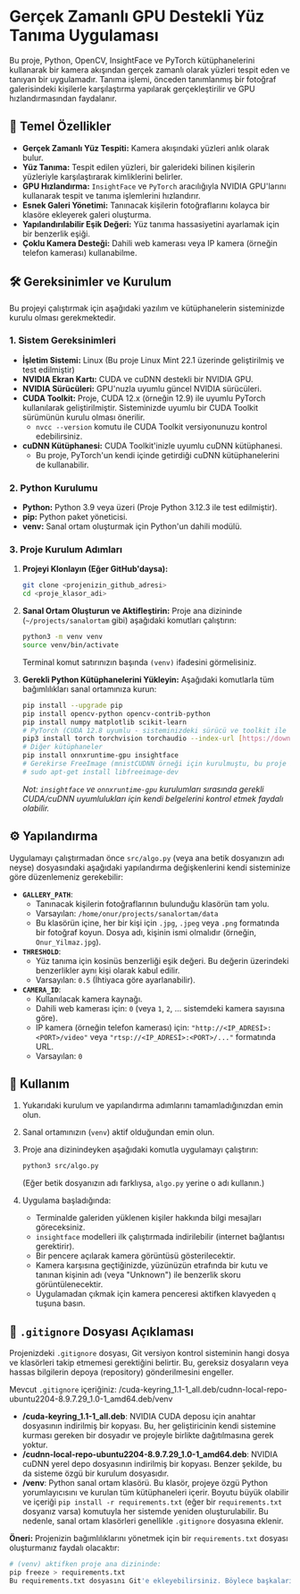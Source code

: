 # Gerçek Zamanlı GPU Destekli Yüz Tanıma Uygulaması

Bu proje, Python, OpenCV, InsightFace ve PyTorch kütüphanelerini kullanarak bir kamera akışından gerçek zamanlı olarak yüzleri tespit eden ve tanıyan bir uygulamadır. Tanıma işlemi, önceden tanımlanmış bir fotoğraf galerisindeki kişilerle karşılaştırma yapılarak gerçekleştirilir ve GPU hızlandırmasından faydalanır.

## 🌟 Temel Özellikler

* **Gerçek Zamanlı Yüz Tespiti:** Kamera akışındaki yüzleri anlık olarak bulur.
* **Yüz Tanıma:** Tespit edilen yüzleri, bir galerideki bilinen kişilerin yüzleriyle karşılaştırarak kimliklerini belirler.
* **GPU Hızlandırma:** `InsightFace` ve `PyTorch` aracılığıyla NVIDIA GPU'larını kullanarak tespit ve tanıma işlemlerini hızlandırır.
* **Esnek Galeri Yönetimi:** Tanınacak kişilerin fotoğraflarını kolayca bir klasöre ekleyerek galeri oluşturma.
* **Yapılandırılabilir Eşik Değeri:** Yüz tanıma hassasiyetini ayarlamak için bir benzerlik eşiği.
* **Çoklu Kamera Desteği:** Dahili web kamerası veya IP kamera (örneğin telefon kamerası) kullanabilme.

## 🛠️ Gereksinimler ve Kurulum

Bu projeyi çalıştırmak için aşağıdaki yazılım ve kütüphanelerin sisteminizde kurulu olması gerekmektedir.

### 1. Sistem Gereksinimleri

* **İşletim Sistemi:** Linux (Bu proje Linux Mint 22.1 üzerinde geliştirilmiş ve test edilmiştir)
* **NVIDIA Ekran Kartı:** CUDA ve cuDNN destekli bir NVIDIA GPU.
* **NVIDIA Sürücüleri:** GPU'nuzla uyumlu güncel NVIDIA sürücüleri.
* **CUDA Toolkit:** Proje, CUDA 12.x (örneğin 12.9) ile uyumlu PyTorch kullanılarak geliştirilmiştir. Sisteminizde uyumlu bir CUDA Toolkit sürümünün kurulu olması önerilir.
    * `nvcc --version` komutu ile CUDA Toolkit versiyonunuzu kontrol edebilirsiniz.
* **cuDNN Kütüphanesi:** CUDA Toolkit'inizle uyumlu cuDNN kütüphanesi.
    * Bu proje, PyTorch'un kendi içinde getirdiği cuDNN kütüphanelerini de kullanabilir.

### 2. Python Kurulumu

* **Python:** Python 3.9 veya üzeri (Proje Python 3.12.3 ile test edilmiştir).
* **pip:** Python paket yöneticisi.
* **venv:** Sanal ortam oluşturmak için Python'un dahili modülü.

### 3. Proje Kurulum Adımları

1.  **Projeyi Klonlayın (Eğer GitHub'daysa):**
    ```bash
    git clone <projenizin_github_adresi>
    cd <proje_klasor_adi>
    ```

2.  **Sanal Ortam Oluşturun ve Aktifleştirin:**
    Proje ana dizininde (`~/projects/sanalortam` gibi) aşağıdaki komutları çalıştırın:
    ```bash
    python3 -m venv venv
    source venv/bin/activate
    ```
    Terminal komut satırınızın başında `(venv)` ifadesini görmelisiniz.

3.  **Gerekli Python Kütüphanelerini Yükleyin:**
    Aşağıdaki komutlarla tüm bağımlılıkları sanal ortamınıza kurun:
    ```bash
    pip install --upgrade pip
    pip install opencv-python opencv-contrib-python
    pip install numpy matplotlib scikit-learn
    # PyTorch (CUDA 12.8 uyumlu - sisteminizdeki sürücü ve toolkit ile kontrol edin)
    pip3 install torch torchvision torchaudio --index-url [https://download.pytorch.org/whl/cu128](https://download.pytorch.org/whl/cu128)
    # Diğer kütüphaneler
    pip install onnxruntime-gpu insightface
    # Gerekirse FreeImage (mnistCUDNN örneği için kurulmuştu, bu proje için doğrudan gerekli olmayabilir)
    # sudo apt-get install libfreeimage-dev
    ```
    *Not: `insightface` ve `onnxruntime-gpu` kurulumları sırasında gerekli CUDA/cuDNN uyumlulukları için kendi belgelerini kontrol etmek faydalı olabilir.*

## ⚙️ Yapılandırma

Uygulamayı çalıştırmadan önce `src/algo.py` (veya ana betik dosyanızın adı neyse) dosyasındaki aşağıdaki yapılandırma değişkenlerini kendi sisteminize göre düzenlemeniz gerekebilir:

* **`GALLERY_PATH`**:
    * Tanınacak kişilerin fotoğraflarının bulunduğu klasörün tam yolu.
    * Varsayılan: `/home/onur/projects/sanalortam/data`
    * Bu klasörün içine, her bir kişi için `.jpg`, `.jpeg` veya `.png` formatında bir fotoğraf koyun. Dosya adı, kişinin ismi olmalıdır (örneğin, `Onur_Yilmaz.jpg`).
* **`THRESHOLD`**:
    * Yüz tanıma için kosinüs benzerliği eşik değeri. Bu değerin üzerindeki benzerlikler aynı kişi olarak kabul edilir.
    * Varsayılan: `0.5` (İhtiyaca göre ayarlanabilir).
* **`CAMERA_ID`**:
    * Kullanılacak kamera kaynağı.
    * Dahili web kamerası için: `0` (veya `1`, `2`, ... sistemdeki kamera sayısına göre).
    * IP kamera (örneğin telefon kamerası) için: `"http://<IP_ADRESİ>:<PORT>/video"` veya `"rtsp://<IP_ADRESİ>:<PORT>/..."` formatında URL.
    * Varsayılan: `0`

## 🚀 Kullanım

1.  Yukarıdaki kurulum ve yapılandırma adımlarını tamamladığınızdan emin olun.
2.  Sanal ortamınızın (`venv`) aktif olduğundan emin olun.
3.  Proje ana dizinindeyken aşağıdaki komutla uygulamayı çalıştırın:
    ```bash
    python3 src/algo.py
    ```
    (Eğer betik dosyanızın adı farklıysa, `algo.py` yerine o adı kullanın.)

4.  Uygulama başladığında:
    * Terminalde galeriden yüklenen kişiler hakkında bilgi mesajları göreceksiniz.
    * `insightface` modelleri ilk çalıştırmada indirilebilir (internet bağlantısı gerektirir).
    * Bir pencere açılarak kamera görüntüsü gösterilecektir.
    * Kamera karşısına geçtiğinizde, yüzünüzün etrafında bir kutu ve tanınan kişinin adı (veya "Unknown") ile benzerlik skoru görüntülenecektir.
    * Uygulamadan çıkmak için kamera penceresi aktifken klavyeden `q` tuşuna basın.

## 📄 `.gitignore` Dosyası Açıklaması

Projenizdeki `.gitignore` dosyası, Git versiyon kontrol sisteminin hangi dosya ve klasörleri takip etmemesi gerektiğini belirtir. Bu, gereksiz dosyaların veya hassas bilgilerin depoya (repository) gönderilmesini engeller.

Mevcut `.gitignore` içeriğiniz:
/cuda-keyring_1.1-1_all.deb/cudnn-local-repo-ubuntu2204-8.9.7.29_1.0-1_amd64.deb/venv
* **/cuda-keyring_1.1-1_all.deb**: NVIDIA CUDA deposu için anahtar dosyasının indirilmiş bir kopyası. Bu, her geliştiricinin kendi sistemine kurması gereken bir dosyadır ve projeyle birlikte dağıtılmasına gerek yoktur.
* **/cudnn-local-repo-ubuntu2204-8.9.7.29_1.0-1_amd64.deb**: NVIDIA cuDNN yerel depo dosyasının indirilmiş bir kopyası. Benzer şekilde, bu da sisteme özgü bir kurulum dosyasıdır.
* **/venv**: Python sanal ortam klasörü. Bu klasör, projeye özgü Python yorumlayıcısını ve kurulan tüm kütüphaneleri içerir. Boyutu büyük olabilir ve içeriği `pip install -r requirements.txt` (eğer bir `requirements.txt` dosyanız varsa) komutuyla her sistemde yeniden oluşturulabilir. Bu nedenle, sanal ortam klasörleri genellikle `.gitignore` dosyasına eklenir.

**Öneri:** Projenizin bağımlılıklarını yönetmek için bir `requirements.txt` dosyası oluşturmanız faydalı olacaktır:
```bash
# (venv) aktifken proje ana dizininde:
pip freeze > requirements.txt
Bu requirements.txt dosyasını Git'e ekleyebilirsiniz. Böylece başkaları (veya siz farklı bir sistemde) projeyi kurarken pip install -r requirements.txt komutuyla tüm gerekli Python paketlerini kolayca yükleyebilir. Eğer requirements.txt eklerseniz, .gitignore dosyasının bu dosyayı görmezden gelmediğinden emin olun.🔮 Potansiyel Geliştirmeler ve Gelecek FikirleriYeni Kişi Ekleme Arayüzü: Uygulama çalışırken yeni kişileri galeriye kolayca eklemek için bir arayüz.Kayıt ve Raporlama: Tanınan kişilerin zaman damgalarıyla birlikte bir veritabanına veya dosyaya kaydedilmesi.Performans Optimizasyonları: Daha büyük galeriler veya daha yüksek çözünürlüklü akışlar için optimizasyonlar (örneğin, kare atlama, daha optimize model kullanımı).Web Arayüzü: Sonuçları bir web arayüzü üzerinden gösterme.Docker Desteği: Uygulamayı ve bağımlılıklarını bir Docker konteynerine paketleyerek dağıtımı kolaylaştırma.Bu README dosyasını pro
